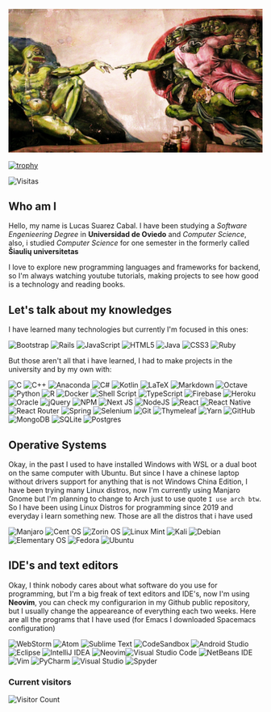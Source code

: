 ![adanpepe](/images/pepecreation.jpg)

[![trophy](https://github-profile-trophy.vercel.app/?username=akaLukzKbal&theme=onedark)](https://github.com/akaLukzKbal/github-profile-trophy)

![Visitas](https://gitwar.herokuapp.com/badge?username=akaLukzKbal&style=flat-square&color=red)


## Who am I
Hello, my name is Lucas Suarez Cabal. I have been studying a _Software Engenieering Degree_ in **Universidad de Oviedo** and _Computer Science_, also, i studied _Computer Science_ for one semester in the formerly called **Šiaulių universitetas**

I love to explore new programming languages and frameworks for backend, so I'm always watching youtube tutorials, making projects to see how good is a technology and reading books.

## Let's talk about my knowledges

I have learned many technologies but currently I'm focused in this ones:

![Bootstrap](https://img.shields.io/badge/bootstrap-%23563D7C.svg?style=for-the-badge&logo=bootstrap&logoColor=white)   ![Rails](https://img.shields.io/badge/rails-%23CC0000.svg?style=for-the-badge&logo=ruby-on-rails&logoColor=white)   ![JavaScript](https://img.shields.io/badge/javascript-%23323330.svg?style=for-the-badge&logo=javascript&logoColor=%23F7DF1E) ![HTML5](https://img.shields.io/badge/html5-%23E34F26.svg?style=for-the-badge&logo=html5&logoColor=white) ![Java](https://img.shields.io/badge/java-%23ED8B00.svg?style=for-the-badge&logo=java&logoColor=white)   ![CSS3](https://img.shields.io/badge/css3-%231572B6.svg?style=for-the-badge&logo=css3&logoColor=white) ![Ruby](https://img.shields.io/badge/ruby-%23CC342D.svg?style=for-the-badge&logo=ruby&logoColor=white)

But those aren't all that i have learned, I had to make projects in the university and by my own with:

![C](https://img.shields.io/badge/c-%2300599C.svg?style=for-the-badge&logo=c&logoColor=white)   ![C++](https://img.shields.io/badge/c++-%2300599C.svg?style=for-the-badge&logo=c%2B%2B&logoColor=white) ![Anaconda](https://img.shields.io/badge/Anaconda-%2344A833.svg?style=for-the-badge&logo=anaconda&logoColor=white)  ![C#](https://img.shields.io/badge/c%23-%23239120.svg?style=for-the-badge&logo=c-sharp&logoColor=white) ![Kotlin](https://img.shields.io/badge/kotlin-%230095D5.svg?style=for-the-badge&logo=kotlin&logoColor=white) ![LaTeX](https://img.shields.io/badge/latex-%23008080.svg?style=for-the-badge&logo=latex&logoColor=white)  ![Markdown](https://img.shields.io/badge/markdown-%23000000.svg?style=for-the-badge&logo=markdown&logoColor=white)  ![Octave](https://img.shields.io/badge/OCTAVE-darkblue?style=for-the-badge&logo=octave&logoColor=fcd683)    ![Python](https://img.shields.io/badge/python-3670A0?style=for-the-badge&logo=python&logoColor=ffdd54)  ![R](https://img.shields.io/badge/r-%23276DC3.svg?style=for-the-badge&logo=r&logoColor=white)   ![Docker](https://img.shields.io/badge/docker-%230db7ed.svg?style=for-the-badge&logo=docker&logoColor=white)
   ![Shell Script](https://img.shields.io/badge/shell_script-%23121011.svg?style=for-the-badge&logo=gnu-bash&logoColor=white)  ![TypeScript](https://img.shields.io/badge/typescript-%23007ACC.svg?style=for-the-badge&logo=typescript&logoColor=white) ![Firebase](https://img.shields.io/badge/firebase-%23039BE5.svg?style=for-the-badge&logo=firebase) ![Heroku](https://img.shields.io/badge/heroku-%23430098.svg?style=for-the-badge&logo=heroku&logoColor=white)    ![Oracle](https://img.shields.io/badge/Oracle-F80000?style=for-the-badge&logo=oracle&logoColor=white)   ![jQuery](https://img.shields.io/badge/jquery-%230769AD.svg?style=for-the-badge&logo=jquery&logoColor=white)    ![NPM](https://img.shields.io/badge/NPM-%23000000.svg?style=for-the-badge&logo=npm&logoColor=white) ![Next JS](https://img.shields.io/badge/Next-black?style=for-the-badge&logo=next.js&logoColor=white)    ![NodeJS](https://img.shields.io/badge/node.js-6DA55F?style=for-the-badge&logo=node.js&logoColor=white) ![React](https://img.shields.io/badge/react-%2320232a.svg?style=for-the-badge&logo=react&logoColor=%2361DAFB)   ![React Native](https://img.shields.io/badge/react_native-%2320232a.svg?style=for-the-badge&logo=react&logoColor=%2361DAFB) ![React Router](https://img.shields.io/badge/React_Router-CA4245?style=for-the-badge&logo=react-router&logoColor=white) ![Spring](https://img.shields.io/badge/spring-%236DB33F.svg?style=for-the-badge&logo=spring&logoColor=white) ![Selenium](https://img.shields.io/badge/-selenium-%43B02A?style=for-the-badge&logo=selenium&logoColor=white)   ![Git](https://img.shields.io/badge/git-%23F05033.svg?style=for-the-badge&logo=git&logoColor=white)
![Thymeleaf](https://img.shields.io/badge/Thymeleaf-%23005C0F.svg?style=for-the-badge&logo=Thymeleaf&logoColor=white)   ![Yarn](https://img.shields.io/badge/yarn-%232C8EBB.svg?style=for-the-badge&logo=yarn&logoColor=white)  ![GitHub](https://img.shields.io/badge/github-%23121011.svg?style=for-the-badge&logo=github&logoColor=white)
![MongoDB](https://img.shields.io/badge/MongoDB-%234ea94b.svg?style=for-the-badge&logo=mongodb&logoColor=white) ![SQLite](https://img.shields.io/badge/sqlite-%2307405e.svg?style=for-the-badge&logo=sqlite&logoColor=white)    ![Postgres](https://img.shields.io/badge/postgres-%23316192.svg?style=for-the-badge&logo=postgresql&logoColor=white)

## Operative Systems
Okay, in the past I used to have installed Windows with WSL or a dual boot on the same computer with Ubuntu. But since I have a chinese laptop without drivers support for anything that is not Windows China Edition, I have been trying many Linux distros, now I'm currently using Manjaro Gnome but I'm planning to change to Arch just to use quote ```I use arch btw```. So I have been using Linux Distros for programming since 2019 and everyday i learn something new. Those are all the distros that i have used

![Manjaro](https://img.shields.io/badge/Manjaro-35BF5C?style=for-the-badge&logo=Manjaro&logoColor=white)
![Cent OS](https://img.shields.io/badge/cent%20os-002260?style=for-the-badge&logo=centos&logoColor=F0F0F0)  ![Zorin OS](https://img.shields.io/badge/-Zorin%20OS-%2310AAEB?style=for-the-badge&logo=zorin&logoColor=white)
  ![Linux Mint](https://img.shields.io/badge/Linux%20Mint-87CF3E?style=for-the-badge&logo=Linux%20Mint&logoColor=white)
  ![Kali](https://img.shields.io/badge/Kali-268BEE?style=for-the-badge&logo=kalilinux&logoColor=white)
  ![Debian](https://img.shields.io/badge/Debian-D70A53?style=for-the-badge&logo=debian&logoColor=white)   ![Elementary OS](https://img.shields.io/badge/-elementary%20OS-black?style=for-the-badge&logo=elementary&logoColor=white)   ![Fedora](https://img.shields.io/badge/Fedora-294172?style=for-the-badge&logo=fedora&logoColor=white) ![Ubuntu](https://img.shields.io/badge/Ubuntu-E95420?style=for-the-badge&logo=ubuntu&logoColor=white)







## IDE's and text editors
Okay, I think nobody cares about what software do you use for programming, but I'm a big freak of text editors and IDE's, now I'm using **Neovim**, you can check my configurarion in my Github public repository, but I usually change the appeareance of everything each two weeks. Here are all the programs that I have used (for Emacs I downloaded Spacemacs configuration)

![WebStorm](https://img.shields.io/badge/webstorm-143?style=for-the-badge&logo=webstorm&logoColor=white&color=black)
    ![Atom](https://img.shields.io/badge/Atom-%2366595C.svg?style=for-the-badge&logo=atom&logoColor=white)  ![Sublime Text](https://img.shields.io/badge/sublime_text-%23575757.svg?style=for-the-badge&logo=sublime-text&logoColor=important)
  ![CodeSandbox](https://img.shields.io/badge/Codesandbox-040404?style=for-the-badge&logo=codesandbox&logoColor=DBDBDB)   ![Android Studio](https://img.shields.io/badge/Android%20Studio-3DDC84.svg?style=for-the-badge&logo=android-studio&logoColor=white) ![Eclipse](https://img.shields.io/badge/Eclipse-FE7A16.svg?style=for-the-badge&logo=Eclipse&logoColor=white)  ![IntelliJ IDEA](https://img.shields.io/badge/IntelliJIDEA-000000.svg?style=for-the-badge&logo=intellij-idea&logoColor=white)   ![Neovim](https://img.shields.io/badge/NeoVim-%2357A143.svg?&style=for-the-badge&logo=neovim&logoColor=white)![Visual Studio Code](https://img.shields.io/badge/Visual%20Studio%20Code-0078d7.svg?style=for-the-badge&logo=visual-studio-code&logoColor=white)
   ![NetBeans IDE](https://img.shields.io/badge/NetBeansIDE-1B6AC6.svg?style=for-the-badge&logo=apache-netbeans-ide&logoColor=white)   ![Vim](https://img.shields.io/badge/VIM-%2311AB00.svg?style=for-the-badge&logo=vim&logoColor=white)
   ![PyCharm](https://img.shields.io/badge/pycharm-143?style=for-the-badge&logo=pycharm&logoColor=black&color=black&labelColor=green)   ![Visual Studio](https://img.shields.io/badge/Visual%20Studio-5C2D91.svg?style=for-the-badge&logo=visual-studio&logoColor=white)
  ![Spyder](https://img.shields.io/badge/Spyder-838485?style=for-the-badge&logo=spyder%20ide&logoColor=maroon)








### Current visitors
![Visitor Count](https://profile-counter.glitch.me/akaLukzKbal/count.svg)



<!--
**akaLukzKbal/akaLukzKbal** is a ✨ _special_ ✨ repository because its `README.md` (this file) appears on your GitHub profile.

Here are some ideas to get you started:

- 🔭 I’m currently working on ...
- 🌱 I’m currently learning ...
- 👯 I’m looking to collaborate on ...
- 🤔 I’m looking for help with ...
- 💬 Ask me about ...
- 📫 How to reach me: ...
- 😄 Pronouns: ...
- ⚡ Fun fact: ...
-->
